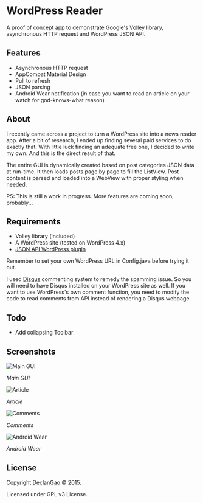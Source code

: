 # WordPress Reader
A proof of concept app to demonstrate Google's [Volley](https://android.googlesource.com/platform/frameworks/volley) library, asynchronous HTTP request and WordPress JSON API.

## Features
* Asynchronous HTTP request
* AppCompat Material Design
* Pull to refresh
* JSON parsing
* Android Wear notification (in case you want to read an article on your watch for god-knows-what reason)

## About
I recently came across a project to turn a WordPress site into a news reader app. After a bit of research, I ended up finding several paid services to do exactly that. With little luck finding an adequate free one, I decided to write my own. And this is the direct result of that. 

The entire GUI is dynamically created based on post categories JSON data at run-time. It then loads posts page by page to fill the ListView. Post content is parsed and loaded into a WebView with proper styling when needed.

PS: This is still a work in progress. More features are coming soon, probably... 

## Requirements
* Volley library (included)
* A WordPress site (tested on WordPress 4.x)
* [JSON API WordPress plugin](https://wordpress.org/plugins/json-api/) 

Remember to set your own WordPress URL in Config.java before trying it out.

I used [Disqus](https://disqus.com/) commenting system to remedy the  spamming issue. So you will need to have Disqus installed on your WordPress site as well. If you want to use WordPress's own comment function, you need to modify the code to read comments from API instead of rendering a Disqus webpage.

## Todo
* Add collapsing Toolbar

## Screenshots
![Main GUI](http://i.imgur.com/NL1Jyqb.png)

*Main GUI*

![Article](http://i.imgur.com/J440MXz.png)

*Article*

![Comments](http://i.imgur.com/xP6lZqi.png)

*Comments*

![Android Wear](http://i.imgur.com/w3VrO87.png)

*Android Wear*

## License
Copyright [DeclanGao](http://twitter.com/DeclanGao/) © 2015.

Licensed under GPL v3 License.